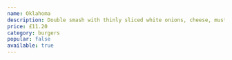 ```yaml
---
name: Oklahoma
description: Double smash with thinly sliced white onions, cheese, mustard, bacon, BBQ sauce
price: £11.20
category: burgers
popular: false
available: true
---
```

